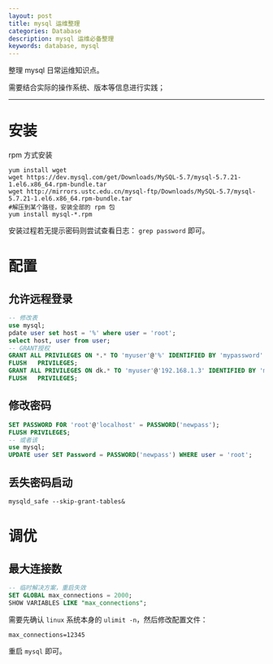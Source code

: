 ```yaml
---
layout: post
title: mysql 运维整理
categories: Database
description: mysql 运维必备整理
keywords: database, mysql
---
```


整理 mysql 日常运维知识点。

需要结合实际的操作系统、版本等信息进行实践；

---

# 安装

rpm 方式安装

```shell
yum install wget
wget https://dev.mysql.com/get/Downloads/MySQL-5.7/mysql-5.7.21-1.el6.x86_64.rpm-bundle.tar
wget http://mirrors.ustc.edu.cn/mysql-ftp/Downloads/MySQL-5.7/mysql-5.7.21-1.el6.x86_64.rpm-bundle.tar
#解压到某个路径，安装全部的 rpm 包
yum install mysql-*.rpm
```

安装过程若无提示密码则尝试查看日志： `grep password` 即可。

# 配置
## 允许远程登录
```sql
-- 修改表
use mysql;
pdate user set host = '%' where user = 'root';
select host, user from user;
-- GRANT授权
GRANT ALL PRIVILEGES ON *.* TO 'myuser'@'%' IDENTIFIED BY 'mypassword' WITH GRANT OPTION;
FLUSH   PRIVILEGES;
GRANT ALL PRIVILEGES ON dk.* TO 'myuser'@'192.168.1.3' IDENTIFIED BY 'mypassword' WITH GRANT OPTION;
FLUSH   PRIVILEGES;
```

## 修改密码
```sql
SET PASSWORD FOR 'root'@'localhost' = PASSWORD('newpass');
FLUSH PRIVILEGES;
-- 或者该
use mysql;
UPDATE user SET Password = PASSWORD('newpass') WHERE user = 'root';
```

## 丢失密码启动
```shell
mysqld_safe --skip-grant-tables&
```

# 调优
## 最大连接数

```sql
-- 临时解决方案，重启失效
SET GLOBAL max_connections = 2000;
SHOW VARIABLES LIKE "max_connections";
```

需要先确认 `linux` 系统本身的 `ulimit -n`，然后修改配置文件：

```
max_connections=12345
```

重启 `mysql` 即可。
